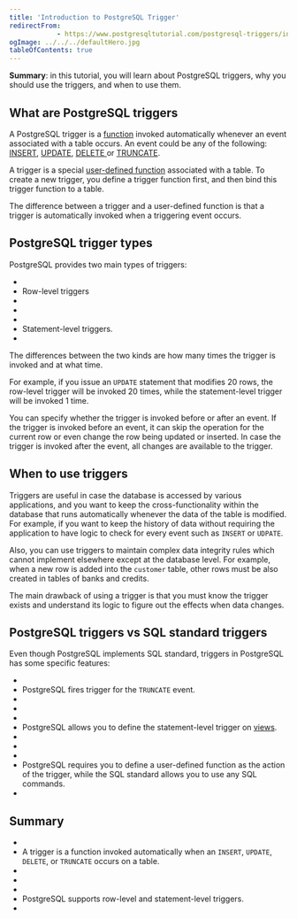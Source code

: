 ```yaml
---
title: 'Introduction to PostgreSQL Trigger'
redirectFrom: 
            - https://www.postgresqltutorial.com/postgresql-triggers/introduction-postgresql-trigger/
ogImage: ../../../defaultHero.jpg
tableOfContents: true
---
```



**Summary**: in this tutorial, you will learn about PostgreSQL triggers, why you should use the triggers, and when to use them.





## What are PostgreSQL triggers





A PostgreSQL trigger is a [function](https://www.postgresqltutorial.com/postgresql-plpgsql/postgresql-create-function/) invoked automatically whenever an event associated with a table occurs. An event could be any of the following: [INSERT](https://www.postgresqltutorial.com/postgresql-tutorial/postgresql-insert/ "PostgreSQL INSERT"), [UPDATE](https://www.postgresqltutorial.com/postgresql-tutorial/postgresql-update/ "PostgreSQL UPDATE"), [DELETE ](https://www.postgresqltutorial.com/postgresql-tutorial/postgresql-delete/ "PostgreSQL DELETE")or [TRUNCATE](https://www.postgresqltutorial.com/postgresql-tutorial/postgresql-truncate-table/ "PostgreSQL TRUNCATE TABLE").





A trigger is a special [user-defined function](https://www.postgresqltutorial.com/postgresql-stored-procedures/) associated with a table. To create a new trigger, you define a trigger function first, and then bind this trigger function to a table.





The difference between a trigger and a user-defined function is that a trigger is automatically invoked when a triggering event occurs.





## PostgreSQL trigger types





PostgreSQL provides two main types of triggers:





- 
- Row-level triggers
- 
-
- 
- Statement-level triggers.
- 





The differences between the two kinds are how many times the trigger is invoked and at what time.





For example, if you issue an `UPDATE` statement that modifies 20 rows, the row-level trigger will be invoked 20 times, while the statement-level trigger will be invoked 1 time.





You can specify whether the trigger is invoked before or after an event. If the trigger is invoked before an event, it can skip the operation for the current row or even change the row being updated or inserted. In case the trigger is invoked after the event, all changes are available to the trigger.





## When to use triggers





Triggers are useful in case the database is accessed by various applications, and you want to keep the cross-functionality within the database that runs automatically whenever the data of the table is modified. For example, if you want to keep the history of data without requiring the application to have logic to check for every event such as `INSERT` or `UDPATE`.





Also, you can use triggers to maintain complex data integrity rules which cannot implement elsewhere except at the database level. For example, when a new row is added into the `customer` table, other rows must be also created in tables of banks and credits.





The main drawback of using a trigger is that you must know the trigger exists and understand its logic to figure out the effects when data changes.





## PostgreSQL triggers vs SQL standard triggers





Even though PostgreSQL implements SQL standard, triggers in PostgreSQL has some specific features:





- 
- PostgreSQL fires trigger for the `TRUNCATE` event.
- 
-
- 
- PostgreSQL allows you to define the statement-level trigger on [views](https://www.postgresqltutorial.com/postgresql-views/).
- 
-
- 
- PostgreSQL requires you to define a user-defined function as the action of the trigger, while the SQL standard allows you to use any SQL commands.
- 





## Summary





- 
- A trigger is a function invoked automatically when an `INSERT`, `UPDATE`, `DELETE`, or `TRUNCATE` occurs on a table.
- 
-
- 
- PostgreSQL supports row-level and statement-level triggers.
- 



